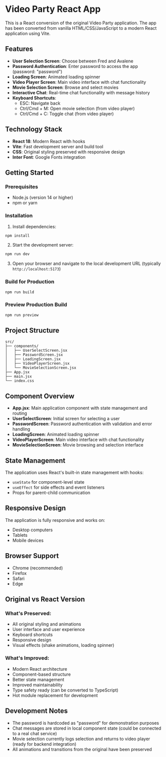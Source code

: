 # Video Party React App

This is a React conversion of the original Video Party application. The app has been converted from vanilla HTML/CSS/JavaScript to a modern React application using Vite.

## Features

- **User Selection Screen**: Choose between Fred and Avalene
- **Password Authentication**: Enter password to access the app (password: "password")
- **Loading Screen**: Animated loading spinner
- **Video Player Screen**: Main video interface with chat functionality
- **Movie Selection Screen**: Browse and select movies
- **Interactive Chat**: Real-time chat functionality with message history
- **Keyboard Shortcuts**: 
  - ESC: Navigate back
  - Ctrl/Cmd + M: Open movie selection (from video player)
  - Ctrl/Cmd + C: Toggle chat (from video player)

## Technology Stack

- **React 18**: Modern React with hooks
- **Vite**: Fast development server and build tool
- **CSS**: Original styling preserved with responsive design
- **Inter Font**: Google Fonts integration

## Getting Started

### Prerequisites

- Node.js (version 14 or higher)
- npm or yarn

### Installation

1. Install dependencies:
```bash
npm install
```

2. Start the development server:
```bash
npm run dev
```

3. Open your browser and navigate to the local development URL (typically `http://localhost:5173`)

### Build for Production

```bash
npm run build
```

### Preview Production Build

```bash
npm run preview
```

## Project Structure

```
src/
├── components/
│   ├── UserSelectScreen.jsx
│   ├── PasswordScreen.jsx
│   ├── LoadingScreen.jsx
│   ├── VideoPlayerScreen.jsx
│   └── MovieSelectionScreen.jsx
├── App.jsx
├── main.jsx
└── index.css
```

## Component Overview

- **App.jsx**: Main application component with state management and routing
- **UserSelectScreen**: Initial screen for selecting a user
- **PasswordScreen**: Password authentication with validation and error handling
- **LoadingScreen**: Animated loading spinner
- **VideoPlayerScreen**: Main video interface with chat functionality
- **MovieSelectionScreen**: Movie browsing and selection interface

## State Management

The application uses React's built-in state management with hooks:
- `useState` for component-level state
- `useEffect` for side effects and event listeners
- Props for parent-child communication

## Responsive Design

The application is fully responsive and works on:
- Desktop computers
- Tablets
- Mobile devices

## Browser Support

- Chrome (recommended)
- Firefox
- Safari
- Edge

## Original vs React Version

### What's Preserved:
- All original styling and animations
- User interface and user experience
- Keyboard shortcuts
- Responsive design
- Visual effects (shake animations, loading spinner)

### What's Improved:
- Modern React architecture
- Component-based structure
- Better state management
- Improved maintainability
- Type safety ready (can be converted to TypeScript)
- Hot module replacement for development

## Development Notes

- The password is hardcoded as "password" for demonstration purposes
- Chat messages are stored in local component state (could be connected to a real chat service)
- Movie selection currently logs selection and returns to video player (ready for backend integration)
- All animations and transitions from the original have been preserved

